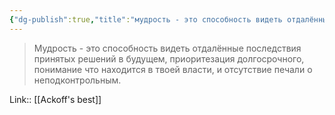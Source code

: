 ```yaml
---
{"dg-publish":true,"title":"мудрость - это способность видеть отдалённые последствия принятых решений","tags":["quotes"],"date":"2023-01-19T08:45:47+04:00","modified_at":"2023-05-03T14:42:29+04:00","alias":"мудрость - это способность видеть отдалённые последствия принятых решений","permalink":"/quotes/202301190845/","dgPassFrontmatter":true}
---
```



> Мудрость - это способность видеть отдалённые последствия принятых решений в будущем, приоритезация долгосрочного, понимание что находится в твоей власти, и отсутствие печали о неподконтрольным.

Link:: [[Ackoff's best]]
